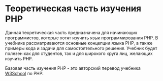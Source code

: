 # Теоретическая часть изучения PHP

Данная теоретическая часть предназначена для начинающих программистов, которые хотят изучить язык программирования PHP. В учебнике рассматриваются основные концепции языка PHP, а также примеры кода и задачи для самостоятельного решения. Учебник будет полезен как для студентов, так и для широкого круга лиц, желающих изучить PHP.

Базовая часть изучения PHP - это авторский перевод учебника [W3School](https://www.w3schools.com/php/default.asp) по PHP.